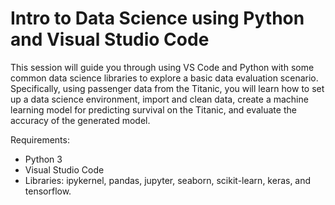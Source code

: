 # Intro to Data Science using Python and Visual Studio Code

This session will guide you through using VS Code and Python with some common data science libraries to explore a basic data evaluation scenario. Specifically, using passenger data from the Titanic, you will learn how to set up a data science environment, import and clean data, create a machine learning model for predicting survival on the Titanic, and evaluate the accuracy of the generated model.

Requirements:

- Python 3
- Visual Studio Code
- Libraries: ipykernel, pandas, jupyter, seaborn, scikit-learn, keras, and tensorflow.
